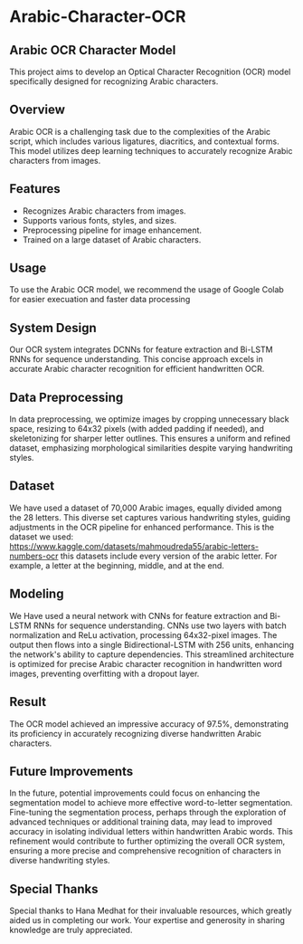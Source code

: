 # Arabic-Character-OCR
## Arabic OCR Character Model

This project aims to develop an Optical Character Recognition (OCR) model specifically designed for recognizing Arabic characters.

## Overview

Arabic OCR is a challenging task due to the complexities of the Arabic script, which includes various ligatures, diacritics, and contextual forms. This model utilizes deep learning techniques to accurately recognize Arabic characters from images.

## Features

- Recognizes Arabic characters from images.
- Supports various fonts, styles, and sizes.
- Preprocessing pipeline for image enhancement.
- Trained on a large dataset of Arabic characters.

## Usage

To use the Arabic OCR model, we recommend the usage of Google Colab for easier execuation and faster data processing

## System Design

Our OCR system integrates DCNNs for feature extraction and Bi-LSTM RNNs for sequence understanding. This concise approach excels in accurate Arabic character recognition for efficient handwritten OCR.

## Data Preprocessing

In data preprocessing, we optimize images by cropping unnecessary black space, resizing to 64x32 pixels (with added padding if needed), and skeletonizing for sharper letter outlines. This ensures a uniform and refined dataset, emphasizing morphological similarities despite varying handwriting styles.

## Dataset

We have used a dataset of 70,000 Arabic images, equally divided among the 28 letters. This diverse set captures various handwriting styles, guiding adjustments in the OCR pipeline for enhanced performance.
This is the dataset we used: https://www.kaggle.com/datasets/mahmoudreda55/arabic-letters-numbers-ocr
this datasets include every version of the arabic letter. For example, a letter at the beginning, middle, and at the end.

## Modeling

We Have used a neural network with CNNs for feature extraction and Bi-LSTM RNNs for sequence understanding. CNNs use two layers with batch normalization and ReLu activation, processing 64x32-pixel images. The output then flows into a single Bidirectional-LSTM with 256 units, enhancing the network's ability to capture dependencies. This streamlined architecture is optimized for precise Arabic character recognition in handwritten word images, preventing overfitting with a dropout layer.

## Result

The OCR model achieved an impressive accuracy of 97.5%, demonstrating its proficiency in accurately recognizing diverse handwritten Arabic characters. 

## Future Improvements

In the future, potential improvements could focus on enhancing the segmentation model to achieve more effective word-to-letter segmentation. Fine-tuning the segmentation process, perhaps through the exploration of advanced techniques or additional training data, may lead to improved accuracy in isolating individual letters within handwritten Arabic words. This refinement would contribute to further optimizing the overall OCR system, ensuring a more precise and comprehensive recognition of characters in diverse handwriting styles.

## Special Thanks

Special thanks to Hana Medhat for their invaluable resources, which greatly aided us in completing our work. Your expertise and generosity in sharing knowledge are truly appreciated.

